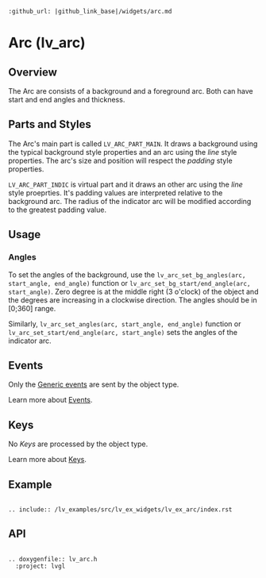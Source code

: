 ```eval_rst
:github_url: |github_link_base|/widgets/arc.md
```
# Arc (lv_arc)

## Overview

The Arc are consists of a background and a foreground arc. Both can have start and end angles and thickness.

## Parts and Styles
The Arc's main part is called `LV_ARC_PART_MAIN`. It draws a background using the typical background style properties and an arc using the *line* style properties.
The arc's size and position will respect the *padding* style properties.

`LV_ARC_PART_INDIC` is virtual part and it draws an other arc using the *line* style proeprties. It's padding values are interpreted relative to the background arc. 
The radius of the indicator arc will be modified according to the greatest padding value.

## Usage

### Angles

To set the angles of the background, use the `lv_arc_set_bg_angles(arc, start_angle, end_angle)` function or `lv_arc_set_bg_start/end_angle(arc, start_angle)`. 
Zero degree is at the middle right (3 o'clock) of the object and the degrees are increasing in a clockwise direction.
The angles should be in [0;360] range.

Similarly, `lv_arc_set_angles(arc, start_angle, end_angle)` function or `lv_arc_set_start/end_angle(arc, start_angle)` sets the angles of the indicator arc. 

## Events
Only the [Generic events](/overview/event.html#generic-events) are sent by the object type.

Learn more about [Events](/overview/event).

## Keys
No *Keys* are processed by the object type.

Learn more about [Keys](/overview/indev).


## Example

```eval_rst

.. include:: /lv_examples/src/lv_ex_widgets/lv_ex_arc/index.rst

```

## API

```eval_rst

.. doxygenfile:: lv_arc.h
  :project: lvgl

```
